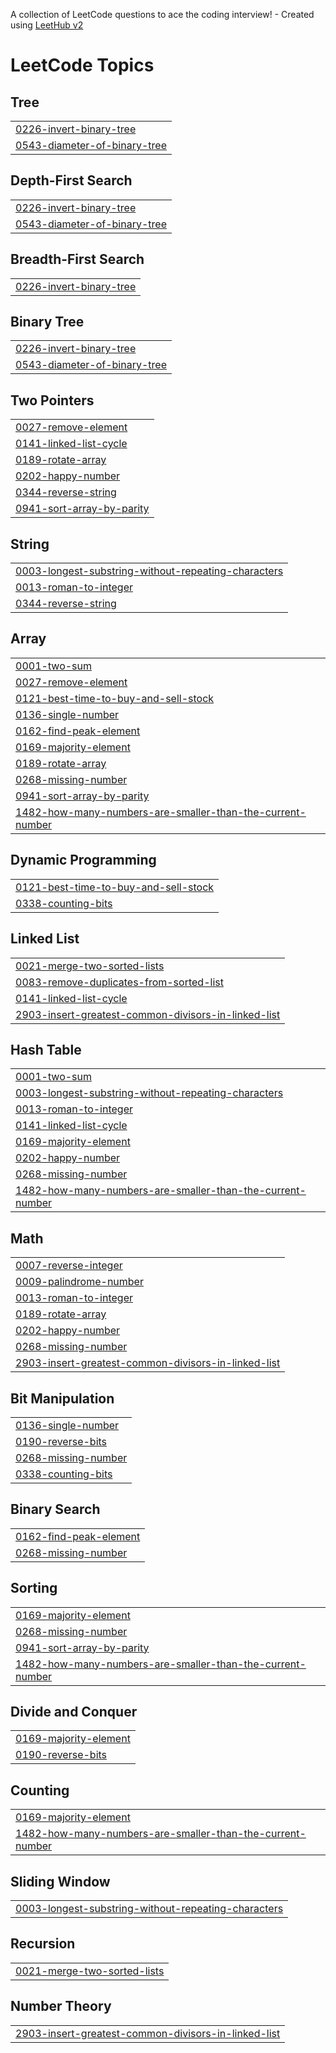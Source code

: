 A collection of LeetCode questions to ace the coding interview! - Created using [LeetHub v2](https://github.com/arunbhardwaj/LeetHub-2.0)
<!---LeetCode Topics Start-->
# LeetCode Topics
## Tree
|  |
| ------- |
| [0226-invert-binary-tree](https://github.com/sanskar885/Leetcode/tree/master/0226-invert-binary-tree) |
| [0543-diameter-of-binary-tree](https://github.com/sanskar885/Leetcode/tree/master/0543-diameter-of-binary-tree) |
## Depth-First Search
|  |
| ------- |
| [0226-invert-binary-tree](https://github.com/sanskar885/Leetcode/tree/master/0226-invert-binary-tree) |
| [0543-diameter-of-binary-tree](https://github.com/sanskar885/Leetcode/tree/master/0543-diameter-of-binary-tree) |
## Breadth-First Search
|  |
| ------- |
| [0226-invert-binary-tree](https://github.com/sanskar885/Leetcode/tree/master/0226-invert-binary-tree) |
## Binary Tree
|  |
| ------- |
| [0226-invert-binary-tree](https://github.com/sanskar885/Leetcode/tree/master/0226-invert-binary-tree) |
| [0543-diameter-of-binary-tree](https://github.com/sanskar885/Leetcode/tree/master/0543-diameter-of-binary-tree) |
## Two Pointers
|  |
| ------- |
| [0027-remove-element](https://github.com/sanskar885/Leetcode/tree/master/0027-remove-element) |
| [0141-linked-list-cycle](https://github.com/sanskar885/Leetcode/tree/master/0141-linked-list-cycle) |
| [0189-rotate-array](https://github.com/sanskar885/Leetcode/tree/master/0189-rotate-array) |
| [0202-happy-number](https://github.com/sanskar885/Leetcode/tree/master/0202-happy-number) |
| [0344-reverse-string](https://github.com/sanskar885/Leetcode/tree/master/0344-reverse-string) |
| [0941-sort-array-by-parity](https://github.com/sanskar885/Leetcode/tree/master/0941-sort-array-by-parity) |
## String
|  |
| ------- |
| [0003-longest-substring-without-repeating-characters](https://github.com/sanskar885/Leetcode/tree/master/0003-longest-substring-without-repeating-characters) |
| [0013-roman-to-integer](https://github.com/sanskar885/Leetcode/tree/master/0013-roman-to-integer) |
| [0344-reverse-string](https://github.com/sanskar885/Leetcode/tree/master/0344-reverse-string) |
## Array
|  |
| ------- |
| [0001-two-sum](https://github.com/sanskar885/Leetcode/tree/master/0001-two-sum) |
| [0027-remove-element](https://github.com/sanskar885/Leetcode/tree/master/0027-remove-element) |
| [0121-best-time-to-buy-and-sell-stock](https://github.com/sanskar885/Leetcode/tree/master/0121-best-time-to-buy-and-sell-stock) |
| [0136-single-number](https://github.com/sanskar885/Leetcode/tree/master/0136-single-number) |
| [0162-find-peak-element](https://github.com/sanskar885/Leetcode/tree/master/0162-find-peak-element) |
| [0169-majority-element](https://github.com/sanskar885/Leetcode/tree/master/0169-majority-element) |
| [0189-rotate-array](https://github.com/sanskar885/Leetcode/tree/master/0189-rotate-array) |
| [0268-missing-number](https://github.com/sanskar885/Leetcode/tree/master/0268-missing-number) |
| [0941-sort-array-by-parity](https://github.com/sanskar885/Leetcode/tree/master/0941-sort-array-by-parity) |
| [1482-how-many-numbers-are-smaller-than-the-current-number](https://github.com/sanskar885/Leetcode/tree/master/1482-how-many-numbers-are-smaller-than-the-current-number) |
## Dynamic Programming
|  |
| ------- |
| [0121-best-time-to-buy-and-sell-stock](https://github.com/sanskar885/Leetcode/tree/master/0121-best-time-to-buy-and-sell-stock) |
| [0338-counting-bits](https://github.com/sanskar885/Leetcode/tree/master/0338-counting-bits) |
## Linked List
|  |
| ------- |
| [0021-merge-two-sorted-lists](https://github.com/sanskar885/Leetcode/tree/master/0021-merge-two-sorted-lists) |
| [0083-remove-duplicates-from-sorted-list](https://github.com/sanskar885/Leetcode/tree/master/0083-remove-duplicates-from-sorted-list) |
| [0141-linked-list-cycle](https://github.com/sanskar885/Leetcode/tree/master/0141-linked-list-cycle) |
| [2903-insert-greatest-common-divisors-in-linked-list](https://github.com/sanskar885/Leetcode/tree/master/2903-insert-greatest-common-divisors-in-linked-list) |
## Hash Table
|  |
| ------- |
| [0001-two-sum](https://github.com/sanskar885/Leetcode/tree/master/0001-two-sum) |
| [0003-longest-substring-without-repeating-characters](https://github.com/sanskar885/Leetcode/tree/master/0003-longest-substring-without-repeating-characters) |
| [0013-roman-to-integer](https://github.com/sanskar885/Leetcode/tree/master/0013-roman-to-integer) |
| [0141-linked-list-cycle](https://github.com/sanskar885/Leetcode/tree/master/0141-linked-list-cycle) |
| [0169-majority-element](https://github.com/sanskar885/Leetcode/tree/master/0169-majority-element) |
| [0202-happy-number](https://github.com/sanskar885/Leetcode/tree/master/0202-happy-number) |
| [0268-missing-number](https://github.com/sanskar885/Leetcode/tree/master/0268-missing-number) |
| [1482-how-many-numbers-are-smaller-than-the-current-number](https://github.com/sanskar885/Leetcode/tree/master/1482-how-many-numbers-are-smaller-than-the-current-number) |
## Math
|  |
| ------- |
| [0007-reverse-integer](https://github.com/sanskar885/Leetcode/tree/master/0007-reverse-integer) |
| [0009-palindrome-number](https://github.com/sanskar885/Leetcode/tree/master/0009-palindrome-number) |
| [0013-roman-to-integer](https://github.com/sanskar885/Leetcode/tree/master/0013-roman-to-integer) |
| [0189-rotate-array](https://github.com/sanskar885/Leetcode/tree/master/0189-rotate-array) |
| [0202-happy-number](https://github.com/sanskar885/Leetcode/tree/master/0202-happy-number) |
| [0268-missing-number](https://github.com/sanskar885/Leetcode/tree/master/0268-missing-number) |
| [2903-insert-greatest-common-divisors-in-linked-list](https://github.com/sanskar885/Leetcode/tree/master/2903-insert-greatest-common-divisors-in-linked-list) |
## Bit Manipulation
|  |
| ------- |
| [0136-single-number](https://github.com/sanskar885/Leetcode/tree/master/0136-single-number) |
| [0190-reverse-bits](https://github.com/sanskar885/Leetcode/tree/master/0190-reverse-bits) |
| [0268-missing-number](https://github.com/sanskar885/Leetcode/tree/master/0268-missing-number) |
| [0338-counting-bits](https://github.com/sanskar885/Leetcode/tree/master/0338-counting-bits) |
## Binary Search
|  |
| ------- |
| [0162-find-peak-element](https://github.com/sanskar885/Leetcode/tree/master/0162-find-peak-element) |
| [0268-missing-number](https://github.com/sanskar885/Leetcode/tree/master/0268-missing-number) |
## Sorting
|  |
| ------- |
| [0169-majority-element](https://github.com/sanskar885/Leetcode/tree/master/0169-majority-element) |
| [0268-missing-number](https://github.com/sanskar885/Leetcode/tree/master/0268-missing-number) |
| [0941-sort-array-by-parity](https://github.com/sanskar885/Leetcode/tree/master/0941-sort-array-by-parity) |
| [1482-how-many-numbers-are-smaller-than-the-current-number](https://github.com/sanskar885/Leetcode/tree/master/1482-how-many-numbers-are-smaller-than-the-current-number) |
## Divide and Conquer
|  |
| ------- |
| [0169-majority-element](https://github.com/sanskar885/Leetcode/tree/master/0169-majority-element) |
| [0190-reverse-bits](https://github.com/sanskar885/Leetcode/tree/master/0190-reverse-bits) |
## Counting
|  |
| ------- |
| [0169-majority-element](https://github.com/sanskar885/Leetcode/tree/master/0169-majority-element) |
| [1482-how-many-numbers-are-smaller-than-the-current-number](https://github.com/sanskar885/Leetcode/tree/master/1482-how-many-numbers-are-smaller-than-the-current-number) |
## Sliding Window
|  |
| ------- |
| [0003-longest-substring-without-repeating-characters](https://github.com/sanskar885/Leetcode/tree/master/0003-longest-substring-without-repeating-characters) |
## Recursion
|  |
| ------- |
| [0021-merge-two-sorted-lists](https://github.com/sanskar885/Leetcode/tree/master/0021-merge-two-sorted-lists) |
## Number Theory
|  |
| ------- |
| [2903-insert-greatest-common-divisors-in-linked-list](https://github.com/sanskar885/Leetcode/tree/master/2903-insert-greatest-common-divisors-in-linked-list) |
<!---LeetCode Topics End-->